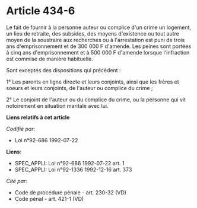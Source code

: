 # Article 434-6

Le fait de fournir à la personne auteur ou complice d'un crime un logement, un lieu de retraite, des subsides, des moyens
d'existence ou tout autre moyen de la soustraire aux recherches ou à l'arrestation est puni de trois ans d'emprisonnement et
de 300 000 F d'amende. Les peines sont portées à cinq ans d'emprisonnement et à 500 000 F d'amende lorsque l'infraction est
commise de manière habituelle.

Sont exceptés des dispositions qui précèdent :

1° Les parents en ligne directe et leurs conjoints, ainsi que les frères et soeurs et leurs conjoints, de l'auteur ou
complice du crime ;

2° Le conjoint de l'auteur ou du complice du crime, ou la personne qui vit notoirement en situation maritale avec lui.

**Liens relatifs à cet article**

_Codifié par_:

  - Loi n°92-686 1992-07-22

**Liens**:

  - SPEC_APPLI: Loi n°92-686 1992-07-22 art. 1
  - SPEC_APPLI: Loi n°92-1336 1992-12-16 art. 373

_Cité par_:

  - Code de procédure pénale - art. 230-32 (VD)
  - Code pénal - art. 421-1 (VD)
